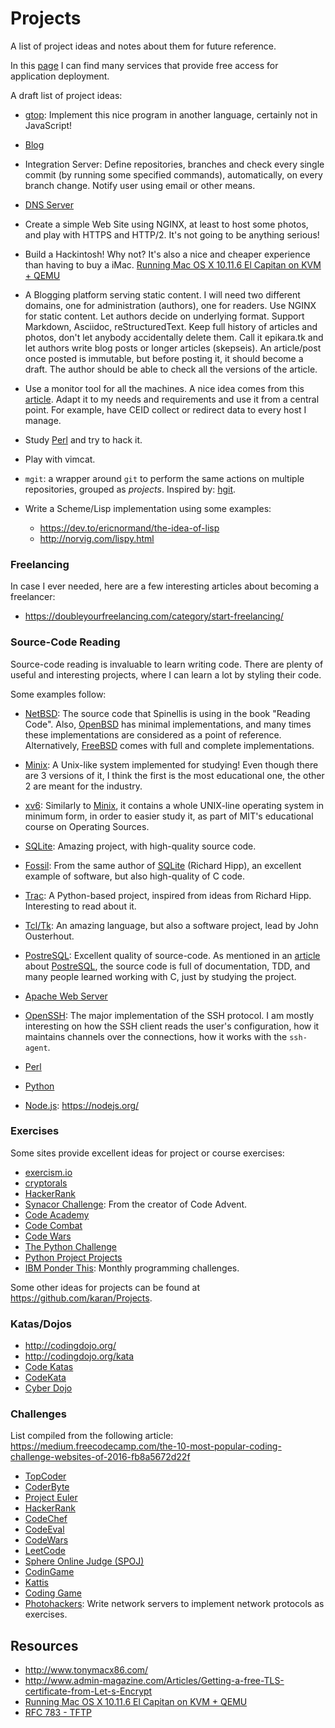 Projects
========

A list of project ideas and notes about them for future reference.

In this [page](https://github.com/255kb/stack-on-a-budget/) I can find many
services that provide free access for application deployment.

A draft list of project ideas:

 - [gtop](https://github.com/aksakalli/gtop):
   Implement this nice program in another language, certainly not in JavaScript!

 - [Blog](blog.html)

 - Integration Server:
   Define repositories, branches and check every single commit (by running some
   specified commands), automatically, on every branch change.  Notify user
   using email or other means.


 - [DNS Server](dns_server.html)

 - Create a simple Web Site using NGINX, at least to host some photos,
   and play with HTTPS and HTTP/2.  It's not going to be anything serious!

 - Build a Hackintosh!
   Why not?  It's also a nice and cheaper experience than having to buy a iMac.
   [Running Mac OS X 10.11.6 El Capitan on KVM + QEMU][kvm-ios]

 - A Blogging platform serving static content.
   I will need two different domains, one for administration (authors), one for readers.
   Use NGINX for static content.  Let authors decide on underlying format.
   Support Markdown, Asciidoc, reStructuredText.  Keep full history of articles
   and photos, don't let anybody accidentally delete them.  Call it epikara.tk
   and let authors write blog posts or longer articles (skepseis).  An
   article/post once posted is immutable, but before posting it, it should
   become a draft.  The author should be able to check all the versions of the
   article.

 - Use a monitor tool for all the machines.  A nice idea comes from this
   [article](http://reachtim.com/articles/psutil-and-mongodb-for-system-monitoring.html).
   Adapt it to my needs and requirements and use it from a central point.
   For example, have CEID collect or redirect data to every host I manage.

 - Study [Perl](perl.org) and try to hack it.

 - Play with vimcat.

 - `mgit`:  a wrapper around `git` to perform the same actions on multiple
   repositories, grouped as _projects_.  Inspired by:
   [hgit](https://github.com/dfithian/hit).

 - Write a Scheme/Lisp implementation using some examples:
      * <https://dev.to/ericnormand/the-idea-of-lisp>
      * <http://norvig.com/lispy.html>


### Freelancing ###

In case I ever needed, here are a few interesting articles about becoming a
freelancer:

 - <https://doubleyourfreelancing.com/category/start-freelancing/>


### Source-Code Reading ###

Source-code reading is invaluable to learn writing code.
There are plenty of useful and interesting projects, where I can learn a lot by
styling their code.

Some examples follow:

 - [NetBSD][netbsd]:
   The source code that Spinellis is using in the book "Reading Code".
   Also, [OpenBSD][openbsd] has minimal implementations, and many times these
   implementations are considered as a point of reference.
   Alternatively, [FreeBSD][freebsd] comes with full and complete
   implementations.

 - [Minix][minix]:
   A Unix-like system implemented for studying!
   Even though there are 3 versions of it, I think the first is the most
   educational one, the other 2 are meant for the industry.

 - [xv6]:
   Similarly to [Minix][minix], it contains a whole UNIX-line operating system in
   minimum form, in order to easier study it, as part of MIT's educational
   course on Operating Sources.

 - [SQLite][sqlite]:
   Amazing project, with high-quality source code.

 - [Fossil][fossil]:
   From the same author of [SQLite][sqlite] (Richard Hipp), an excellent example
   of software, but also high-quality of C code.

 - [Trac][trac]:
   A Python-based project, inspired from ideas from Richard Hipp.
   Interesting to read about it.

 - [Tcl/Tk][tcltk]:
   An amazing language, but also a software project, lead by John Ousterhout.

 - [PostreSQL][postgres]:
   Excellent quality of source-code.  As mentioned in an
   [article](https://www.2ndquadrant.com/en/blog/postgresql-is-the-worlds-best-database/)
   about [PostreSQL][postgres], the source code is full of documentation, TDD,
   and many people learned working with C, just by studying the project.

 - [Apache Web Server][apache]

 - [OpenSSH][openssh]:  The major implementation of the SSH protocol.
   I am mostly interesting on how the SSH client reads the user's configuration,
   how it maintains channels over the connections, how it works with the
   `ssh-agent`.

 - [Perl][perl]

 - [Python][python]

 - [Node.js][nodejs]: <https://nodejs.org/>


[netbsd]:	http://netbsd.org/
[openbsd]:	https://www.openbsd.org/
[freebsd]:	https://www.freebsd.org/
[minix]:	http://www.minix3.org/
[xv6]:		https://pdos.csail.mit.edu/6.828/2019/xv6.html
[sqlite]:	https://sqlite.org/
[fossil]:	http://fossil-scm.org/
[trac]:		https://trac.edgewall.org/
[tcltk]:	https://www.tcl-lang.org/
[postgres]:	https://www.postgresql.org/
[perl]:		https://www.perl.org/
[python]:	https://www.python.org/
[apache]:	https://httpd.apache.org/
[nodejs]:	https://github.com/nodejs/node
[openssh]:	https://www.openssh.com/


### Exercises

Some sites provide excellent ideas for project or course exercises:

 - [exercism.io](http://exercism.io/)
 - [cryptorals](https://cryptopals.com/)
 - [HackerRank](https://www.hackerrank.com/)
 - [Synacor Challenge](https://challenge.synacor.com/):
   From the creator of Code Advent.
 - [Code Academy](https://www.codecademy.com/)
 - [Code Combat](https://codecombat.com/)
 - [Code Wars](https://www.codewars.com/)
 - [The Python Challenge](http://www.pythonchallenge.com/)
 - [Python Project Projects](http://pythonpracticeprojects.com/)
 - [IBM Ponder This](https://www.research.ibm.com/haifa/ponderthis/):
   Monthly programming challenges.

Some other ideas for projects can be found at <https://github.com/karan/Projects>.


### Katas/Dojos

 - <http://codingdojo.org/>
 - <http://codingdojo.org/kata>
 - [Code Katas](http://www.codekatas.org/)
 - [CodeKata](http://codekata.com/)
 - [Cyber Dojo](https://cyber-dojo.org/)


### Challenges

List compiled from the following article:
   <https://medium.freecodecamp.com/the-10-most-popular-coding-challenge-websites-of-2016-fb8a5672d22f>

 - [TopCoder](https://www.topcoder.com/)
 - [CoderByte](https://coderbyte.com)
 - [Project Euler](https://projecteuler.net)
 - [HackerRank](https://www.hackerrank.com/)
 - [CodeChef](https://www.codechef.com)
 - [CodeEval](https://www.codeeval.com)
 - [CodeWars](https://www.codewars.com)
 - [LeetCode](https://leetcode.com)
 - [Sphere Online Judge (SPOJ)](http://www.spoj.com)
 - [CodinGame](https://www.codingame.com/start)
 - [Kattis](https://open.kattis.com/)
 - [Coding Game](https://www.codingame.com/)
 - [Photohackers](https://protohackers.com/):
   Write network servers to implement network protocols as exercises.


Resources
---------

 - <http://www.tonymacx86.com/>
 - <http://www.admin-magazine.com/Articles/Getting-a-free-TLS-certificate-from-Let-s-Encrypt>
 - [Running Mac OS X 10.11.6 El Capitan on KVM + QEMU][kvm-ios]
 - [RFC 783 - TFTP](https://tools.ietf.org/html/rfc783)


[kvm-ios]:	https://github.com/kholia/OSX-KVM
